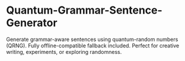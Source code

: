 # Quantum-Grammar-Sentence-Generator
Generate grammar-aware sentences using quantum-random numbers (QRNG).   Fully offline-compatible fallback included. Perfect for creative writing, experiments, or exploring randomness.
